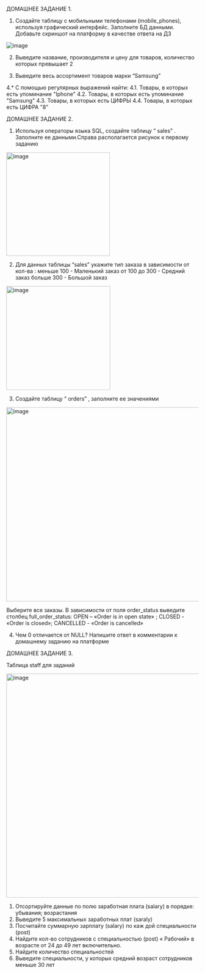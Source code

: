 ДОМАШНЕЕ ЗАДАНИЕ 1.

1. Создайте таблицу с мобильными телефонами (mobile_phones), используя графический интерфейс. Заполните БД данными. Добавьте скриншот на платформу в качестве ответа на ДЗ 

![image](https://user-images.githubusercontent.com/106428633/230768033-9c71387a-a94f-4ea9-b5d1-43ad39b96637.png)

2. Выведите название, производителя и цену для товаров, количество которых превышает 2

3.  Выведите весь ассортимент товаров марки “Samsung”

4.* С помощью регулярных выражений найти:
4.1. Товары, в которых есть упоминание "Iphone"
4.2. Товары, в которых есть упоминание "Samsung"
4.3.  Товары, в которых есть ЦИФРЫ
4.4.  Товары, в которых есть ЦИФРА "8"  
	

ДОМАШНЕЕ ЗАДАНИЕ 2.

1. Используя операторы языка SQL, создайте таблицу “ sales” . Заполните ее данными.Справа располагается рисунок к первому заданию

<img width="271" alt="image" src="https://user-images.githubusercontent.com/106428633/233479972-30499d9c-dfb4-4410-bc59-3bc80288b9ea.png">

2. Для данных таблицы “sales” укажите тип заказа в зависимости от кол-ва : 
меньше 100 - Маленький заказ
от 100 до 300 - Средний заказ
больше 300 - Большой заказ

<img width="272" alt="image" src="https://user-images.githubusercontent.com/106428633/233480117-1dc06362-7bbe-466a-9b90-b49cbd711988.png">

3. Создайте таблицу “ orders” , заполните ее значениями

<img width="508" alt="image" src="https://user-images.githubusercontent.com/106428633/233480204-1a34267e-583f-40c1-96cc-acdd75b770c1.png">

Выберите все заказы. В зависимости от поля order_status выведите столбец full_order_status:
OPEN – «Order is in open state» ; CLOSED - «Order is closed»; CANCELLED - «Order is cancelled»

4. Чем 0 отличается от NULL? Напишите ответ в комментарии к домашнему заданию на платформе

ДОМАШНЕЕ ЗАДАНИЕ 3.

Таблица staff для заданий

<img width="586" alt="image" src="https://user-images.githubusercontent.com/106428633/233480610-0e544881-e42e-487d-8faf-faf83962c127.png">

1. Отсортируйте данные по полю заработная плата (salary) в порядке: убывания; возрастания
2. Выведите 5 максимальных заработных плат (saraly)
3. Посчитайте суммарную зарплату (salary) по каж дой специальности (роst)
4. Найдите кол-во сотрудников с специальностью (post) « Рабочий» в возрасте от 24 до 49 лет включительно.
5. Найдите количество специальностей
6. Выведите специальности, у которых средний возраст сотрудников меньше 30 лет

